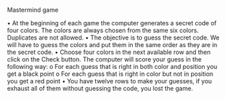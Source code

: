 Mastermind game

•	At the beginning of each game the computer generates a secret code of four colors. The colors are always chosen from the same six colors. Duplicates are not allowed.
•	The objective is to guess the secret code. We will have to guess the colors and put them in the same order as they are in the secret code.
•	Choose four colors in the next available row and then click on the Check button. The computer will score your guess in the following way:
  o	For each guess that is right in both color and position you get a black point
  o	For each guess that is right in color but not in position you get a red point
•	You have twelve rows to make your guesses, if you exhaust all of them without guessing the code, you lost the game.
